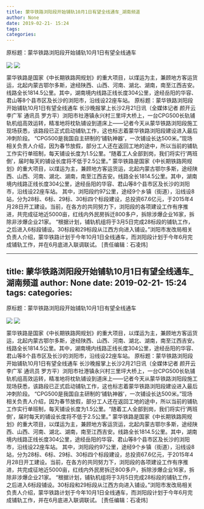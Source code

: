```yaml
---
title: 蒙华铁路浏阳段开始铺轨10月1日有望全线通车_湖南频道
author: None
date: 2019-02-21- 15:24
tags: 
categories: 
---
```

原标题：蒙华铁路浏阳段开始铺轨10月1日有望全线通车
<!-- more -->
                
<img align="center" border="0" src="http://p0.ifengimg.com/a/2019_08/ca90f7e84e1cc29_size74_w640_h402.jpg" />
                
<img align="center" border="0" src="http://p2.ifengimg.com/a/2016/0810/204c433878d5cf9size1_w16_h16.png" />
            
蒙华铁路是国家《中长期铁路网规划》的重大项目，以煤运为主，兼顾地方客运货运，北起内蒙古鄂尔多斯，途经陕西、山西、河南、湖北、湖南，南至江西吉安。线路全长1814.5公里。其中，湖南境内线路正线长度304公里，途经岳阳的华容、君山等8个县市区及长沙的浏阳市，沿线设22座车站。
原标题：蒙华铁路浏阳段开始铺轨10月1日有望全线通车
长沙晚报掌上长沙2月21日讯（全媒体记者 颜开云 李广军 通讯员 罗方平）浏阳市社港镇永兴村三里坪大桥上，一台CPG500长轨铺轨机组高效运转，精准地将枕轨铺设到道床上——记者今天从蒙华铁路浏阳段施工现场获悉，该路段已正式启动铺轨工作，这也标志着蒙华铁路浏阳段建设进入最后冲刺阶段。
“CPG500是我国自主研制的‘铺轨神器’，一次铺设长达500米。”现场相关负责人介绍，因为春节放假，部分工人还在返回工地的途中，所以当前的铺轨工作实行单班制，每天铺设长度为1.5公里。“随着工人全部到岗，我们将实行‘两班倒’，届时每天的铺设长度将不低于2.5公里。”
蒙华铁路是国家《中长期铁路网规划》的重大项目，以煤运为主，兼顾地方客运货运，北起内蒙古鄂尔多斯，途经陕西、山西、河南、湖北、湖南，南至江西吉安。线路全长1814.5公里。其中，湖南境内线路正线长度304公里，途经岳阳的华容、君山等8个县市区及长沙的浏阳市，沿线设22座车站。
其中，浏阳段约97公里，途经9个乡镇（街道），沿线设8站，分为28标、6标、29标、30标四个标段建设，总投资67.6亿元，于2015年4月28日开工建设。当前，在各方的共同努力下，浏阳段的各项建设工作有序推进，共完成征地近5000亩，红线内外民房拆迁800多户，拆除涉爆企业16家，拆除非涉爆企业21家。
“根据计划，铺轨机组将于3月5日完成28标段的铺轨工作，之后进入6标段铺设。30标段和29标段从江西方向进入铺设。”浏阳市发改局相关负责人介绍，蒙华铁路计划于今年10月1日全线通车，而浏阳段计划于今年6月完成铺轨工作，并在6月底进入联调联试。
[责任编辑：石凌炜]
            
---
title: 蒙华铁路浏阳段开始铺轨10月1日有望全线通车_湖南频道
author: None
date: 2019-02-21- 15:24
tags: 
categories: 
---
原标题：蒙华铁路浏阳段开始铺轨10月1日有望全线通车
<!-- more -->
                
<img align="center" border="0" src="http://p0.ifengimg.com/a/2019_08/ca90f7e84e1cc29_size74_w640_h402.jpg" />
                
<img align="center" border="0" src="http://p2.ifengimg.com/a/2016/0810/204c433878d5cf9size1_w16_h16.png" />
            
蒙华铁路是国家《中长期铁路网规划》的重大项目，以煤运为主，兼顾地方客运货运，北起内蒙古鄂尔多斯，途经陕西、山西、河南、湖北、湖南，南至江西吉安。线路全长1814.5公里。其中，湖南境内线路正线长度304公里，途经岳阳的华容、君山等8个县市区及长沙的浏阳市，沿线设22座车站。
原标题：蒙华铁路浏阳段开始铺轨10月1日有望全线通车
长沙晚报掌上长沙2月21日讯（全媒体记者 颜开云 李广军 通讯员 罗方平）浏阳市社港镇永兴村三里坪大桥上，一台CPG500长轨铺轨机组高效运转，精准地将枕轨铺设到道床上——记者今天从蒙华铁路浏阳段施工现场获悉，该路段已正式启动铺轨工作，这也标志着蒙华铁路浏阳段建设进入最后冲刺阶段。
“CPG500是我国自主研制的‘铺轨神器’，一次铺设长达500米。”现场相关负责人介绍，因为春节放假，部分工人还在返回工地的途中，所以当前的铺轨工作实行单班制，每天铺设长度为1.5公里。“随着工人全部到岗，我们将实行‘两班倒’，届时每天的铺设长度将不低于2.5公里。”
蒙华铁路是国家《中长期铁路网规划》的重大项目，以煤运为主，兼顾地方客运货运，北起内蒙古鄂尔多斯，途经陕西、山西、河南、湖北、湖南，南至江西吉安。线路全长1814.5公里。其中，湖南境内线路正线长度304公里，途经岳阳的华容、君山等8个县市区及长沙的浏阳市，沿线设22座车站。
其中，浏阳段约97公里，途经9个乡镇（街道），沿线设8站，分为28标、6标、29标、30标四个标段建设，总投资67.6亿元，于2015年4月28日开工建设。当前，在各方的共同努力下，浏阳段的各项建设工作有序推进，共完成征地近5000亩，红线内外民房拆迁800多户，拆除涉爆企业16家，拆除非涉爆企业21家。
“根据计划，铺轨机组将于3月5日完成28标段的铺轨工作，之后进入6标段铺设。30标段和29标段从江西方向进入铺设。”浏阳市发改局相关负责人介绍，蒙华铁路计划于今年10月1日全线通车，而浏阳段计划于今年6月完成铺轨工作，并在6月底进入联调联试。
[责任编辑：石凌炜]
            
